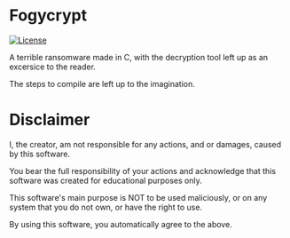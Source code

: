 # Fogycrypt

[![License](https://img.shields.io/:license-mit-blue.svg?style=for-the-badge)](/LICENSE)

A terrible ransomware made in C, with the decryption tool left up as an
excersice to the reader.

The steps to compile are left up to the imagination.

# Disclaimer

I, the creator, am not responsible for any actions, and or damages, caused by
this software.

You bear the full responsibility of your actions and acknowledge that this
software was created for educational purposes only.

This software's main purpose is NOT to be used maliciously, or on any system
that you do not own, or have the right to use.

By using this software, you automatically agree to the above.
